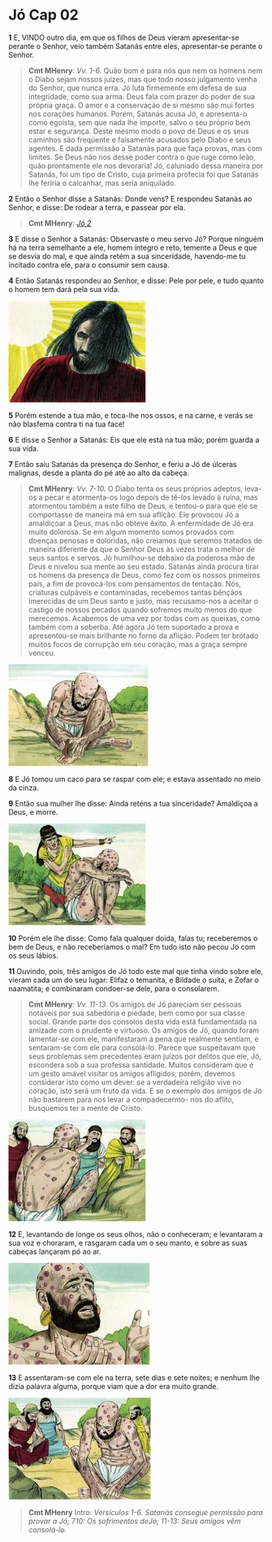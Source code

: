 # Jó Cap 02

**1** 	E, VINDO outro dia, em que os filhos de Deus vieram apresentar-se perante o Senhor, veio também Satanás entre eles, apresentar-se perante o Senhor.

> **Cmt MHenry**: *Vv. 1-6.* Quão bom é para nós que nem os homens nem o Diabo sejam nossos juizes, mas que todo nosso julgamento venha do Senhor, que nunca erra. Jó luta firmemente em defesa de sua integridade, como sua arma. Deus fala com prazer do poder de sua própria graça. O amor e a conservação de si mesmo são mui fortes nos corações humanos. Porém, Satanás acusa Jó, e apresenta-o como egoísta, sem que nada lhe importe, salvo o seu próprio bem estar e segurança. Deste mesmo modo o povo de Deus e os seus caminhos são freqüente e falsamente acusados pelo Diabo e seus agentes. E dada permissão a Satanás para que faça provas, mas com limites. Se Deus não nos desse poder contra o que ruge como leão, quão prontamente ele nos devoraria! Jó, caluniado dessa maneira por Satanás, foi um tipo de Cristo, cuja primeira profecia foi que Satanás lhe feriria o calcanhar, mas seria aniquilado.

**2** 	Então o Senhor disse a Satanás: Donde vens? E respondeu Satanás ao Senhor, e disse: De rodear a terra, e passear por ela.

> **Cmt MHenry**: *[Jó 2](../18A-Jo/02.md#0)*

**3** 	E disse o Senhor a Satanás: Observaste o meu servo Jó? Porque ninguém há na terra semelhante a ele, homem íntegro e reto, temente a Deus e que se desvia do mal, e que ainda retém a sua sinceridade, havendo-me tu incitado contra ele, para o consumir sem causa.

**4** 	Então Satanás respondeu ao Senhor, e disse: Pele por pele, e tudo quanto o homem tem dará pela sua vida.

![](../Images/SweetPublishing/18-2-1.jpg) 

**5** 	Porém estende a tua mão, e toca-lhe nos ossos, e na carne, e verás se não blasfema contra ti na tua face!

**6** 	E disse o Senhor a Satanás: Eis que ele está na tua mão; porém guarda a sua vida.

**7** 	Então saiu Satanás da presença do Senhor, e feriu a Jó de úlceras malignas, desde a planta do pé até ao alto da cabeça.

> **Cmt MHenry**: *Vv. 7-10.* O Diabo tenta os seus próprios adeptos, leva-os a pecar e atormenta-os logo depois de tê-los levado à ruína, mas atormentou também a este filho de Deus, e tentou-o para que ele se comportasse de maneira má em sua aflição. Ele provocou Jó a amaldiçoar a Deus, mas não obteve êxito. A enfermidade de Jó era muito dolorosa. Se em algum momento somos provados com doenças penosas e doloridas, não creiamos que seremos tratados de maneira diferente da que o Senhor Deus às vezes trata o melhor de seus santos e servos. Jó humilhou-se debaixo da poderosa mão de Deus e nivelou sua mente ao seu estado. Satanás ainda procura tirar os homens da presença de Deus, como fez com os nossos primeiros pais, a fim de provocá-los com pensamentos de tentação. Nós, criaturas culpáveis e contaminadas, recebemos tantas bênçãos imerecidas de um Deus santo e justo, mas recusamo-nos a aceitar o castigo de nossos pecados quando sofremos muito menos do que merecemos. Acabemos de uma vez por todas com as queixas, como também com a soberba. Até agora Jó tem suportado a prova e apresentou-se mais brilhante no forno da aflição. Podem ter brotado muitos focos de corrupção em seu coração, mas a graça sempre venceu.

![](../Images/SweetPublishing/18-2-2.jpg) 

**8** 	E Jó tomou um caco para se raspar com ele; e estava assentado no meio da cinza.

**9** 	Então sua mulher lhe disse: Ainda reténs a tua sinceridade? Amaldiçoa a Deus, e morre.

![](../Images/SweetPublishing/18-2-3.jpg) 

**10** 	Porém ele lhe disse: Como fala qualquer doida, falas tu; receberemos o bem de Deus, e não receberíamos o mal? Em tudo isto não pecou Jó com os seus lábios.

**11** 	Ouvindo, pois, três amigos de Jó todo este mal que tinha vindo sobre ele, vieram cada um do seu lugar: Elifaz o temanita, e Bildade o suíta, e Zofar o naamatita; e combinaram condoer-se dele, para o consolarem.

> **Cmt MHenry**: *Vv. 11-13.* Os amigos de Jó pareciam ser pessoas notáveis por sua sabedoria e piedade, bem como por sua classe social. Grande parte dos consolos desta vida está fundamentada na amizade com o prudente e virtuoso. Os amigos de Jó, quando foram lamentar-se com ele, manifestaram a pena que realmente sentiam, e sentaram-se com ele para consolá-lo. Parece que suspeitavam que seus problemas sem precedentes eram juízos por delitos que ele, Jó, escondera sob a sua professa santidade. Muitos consideram que é um gesto amável visitar os amigos afligidos; porém, devemos considerar isto como um dever: se a verdadeira religião vive no coração, isto será um fruto da vida. E se o exemplo dos amigos de Jó não bastarem para nos levar a compadecermo- nos do aflito, busquemos ter a mente de Cristo.

![](../Images/SweetPublishing/18-2-4.jpg) 

**12** 	E, levantando de longe os seus olhos, não o conheceram; e levantaram a sua voz e choraram, e rasgaram cada um o seu manto, e sobre as suas cabeças lançaram pó ao ar.

![](../Images/SweetPublishing/18-2-5.jpg) 

**13** 	E assentaram-se com ele na terra, sete dias e sete noites; e nenhum lhe dizia palavra alguma, porque viam que a dor era muito grande.

![](../Images/SweetPublishing/18-2-6.jpg) 


> **Cmt MHenry** Intro: *Versículos 1-6. Satanás consegue permissão para provar a Jó;* 7­*10: Os sofrimentos deJó; 11-13: Seus amigos vêm consolá-lo.*
